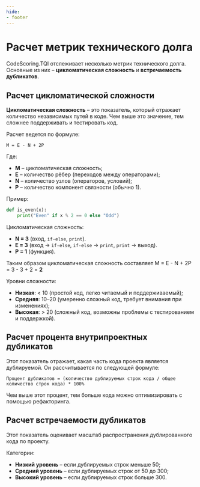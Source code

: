 ```yaml
---
hide:
- footer
---
```


# Расчет метрик технического долга

CodeScoring.TQI отслеживает несколько метрик технического долга. Основные из них – **цикломатическая сложность** и **встречаемость дубликатов**.

## Расчет цикломатической сложности

**Цикломатическая сложность** – это показатель, который отражает количество независимых путей в коде. Чем выше это значение, тем сложнее поддерживать и тестировать код.

Расчет ведется по формуле:

```
M = E - N + 2P
```

Где:  
- **M** – цикломатическая сложность;
- **E** – количество рёбер (переходов между операторами);
- **N** – количество узлов (операторов, условий);
- **P** – количество компонент связности (обычно 1).

Пример:

```python
def is_even(x):
    print("Even" if x % 2 == 0 else "Odd")
```

Цикломатическая сложность:
- **N = 3** (вход, `if-else`, `print`).
- **E = 3** (вход -> `if-else`, `if-else` -> `print`, `print` -> выход).
- **P = 1** (функция).

Таким образом цикломатическая сложность составляет M = E - N + 2P = 3 - 3 + 2 = **2**

Уровни сложности:

- **Низкая**: < 10 (простой код, легко читаемый и поддерживаемый);
- **Средняя**: 10–20 (умеренно сложный код, требует внимания при изменениях);
- **Высокая**: > 20 (сложный код, возможны проблемы с тестированием и поддержкой).

## Расчет процента внутрипроектных дубликатов

Этот показатель отражает, какая часть кода проекта является дублируемой. Он рассчитывается по следующей формуле:

```
Процент дубликатов = (количество дублируемых строк кода / общее количество строк кода) * 100%
```

Чем выше этот процент, тем больше кода можно оптимизировать с помощью рефакторинга.

## Расчет встречаемости дубликатов

Этот показатель оценивает масштаб распространения дублированного кода по проекту.

Категории:

- **Низкий уровень** – если дублируемых строк меньше 50;
- **Средний уровень** – если дублируемых строк от 50 до 300;
- **Высокий уровень** – если дублируемых строк больше 300.

